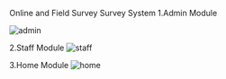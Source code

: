 Online and Field Survey Survey System 
1.Admin Module

![admin](https://github.com/mbuvi254/cm_survey/assets/155671454/94cf254c-ef07-496b-a35e-fb1e89b343b3)

2.Staff Module
![staff](https://github.com/mbuvi254/cm_survey/assets/155671454/acfeacf3-1ffe-4eac-9752-52a586347a7d)


3.Home Module
![home](https://github.com/mbuvi254/cm_survey/assets/155671454/dba2c7e9-2ee9-4e76-bae6-6fba8d69fda3)

